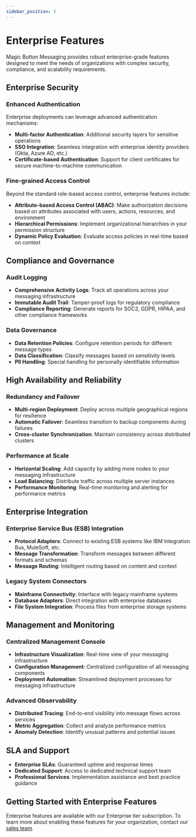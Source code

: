 ```yaml
---
sidebar_position: 5
---
```


# Enterprise Features

Magic Button Messaging provides robust enterprise-grade features designed to meet the needs of organizations with complex security, compliance, and scalability requirements.

## Enterprise Security

### Enhanced Authentication

Enterprise deployments can leverage advanced authentication mechanisms:

- **Multi-factor Authentication**: Additional security layers for sensitive operations
- **SSO Integration**: Seamless integration with enterprise identity providers (Okta, Azure AD, etc.)
- **Certificate-based Authentication**: Support for client certificates for secure machine-to-machine communication

### Fine-grained Access Control

Beyond the standard role-based access control, enterprise features include:

- **Attribute-based Access Control (ABAC)**: Make authorization decisions based on attributes associated with users, actions, resources, and environment
- **Hierarchical Permissions**: Implement organizational hierarchies in your permission structure
- **Dynamic Policy Evaluation**: Evaluate access policies in real-time based on context

## Compliance and Governance

### Audit Logging

- **Comprehensive Activity Logs**: Track all operations across your messaging infrastructure
- **Immutable Audit Trail**: Tamper-proof logs for regulatory compliance
- **Compliance Reporting**: Generate reports for SOC2, GDPR, HIPAA, and other compliance frameworks

### Data Governance

- **Data Retention Policies**: Configure retention periods for different message types
- **Data Classification**: Classify messages based on sensitivity levels
- **PII Handling**: Special handling for personally identifiable information

## High Availability and Reliability

### Redundancy and Failover

- **Multi-region Deployment**: Deploy across multiple geographical regions for resilience
- **Automatic Failover**: Seamless transition to backup components during failures
- **Cross-cluster Synchronization**: Maintain consistency across distributed clusters

### Performance at Scale

- **Horizontal Scaling**: Add capacity by adding more nodes to your messaging infrastructure
- **Load Balancing**: Distribute traffic across multiple server instances
- **Performance Monitoring**: Real-time monitoring and alerting for performance metrics

## Enterprise Integration

### Enterprise Service Bus (ESB) Integration

- **Protocol Adapters**: Connect to existing ESB systems like IBM Integration Bus, MuleSoft, etc.
- **Message Transformation**: Transform messages between different formats and schemas
- **Message Routing**: Intelligent routing based on content and context

### Legacy System Connectors

- **Mainframe Connectivity**: Interface with legacy mainframe systems
- **Database Adapters**: Direct integration with enterprise databases 
- **File System Integration**: Process files from enterprise storage systems

## Management and Monitoring

### Centralized Management Console

- **Infrastructure Visualization**: Real-time view of your messaging infrastructure
- **Configuration Management**: Centralized configuration of all messaging components
- **Deployment Automation**: Streamlined deployment processes for messaging infrastructure

### Advanced Observability

- **Distributed Tracing**: End-to-end visibility into message flows across services
- **Metric Aggregation**: Collect and analyze performance metrics
- **Anomaly Detection**: Identify unusual patterns and potential issues

## SLA and Support

- **Enterprise SLAs**: Guaranteed uptime and response times
- **Dedicated Support**: Access to dedicated technical support team
- **Professional Services**: Implementation assistance and best practice guidance

## Getting Started with Enterprise Features

Enterprise features are available with our Enterprise tier subscription. To learn more about enabling these features for your organization, contact our [sales team](mailto:enterprise@magicbutton.cloud).